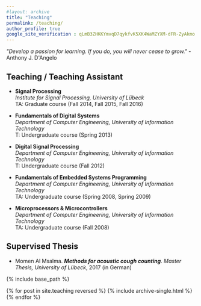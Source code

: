 ```yaml
---
#layout: archive
title: "Teaching"
permalink: /teaching/
author_profile: true
google_site_verification : qLmB3ZHKKYmvqD7qykfvK5XK4WaMZYXM-dFR-ZyAkmo
---
```


_"Develop a passion for learning. If you do, you will never cease to grow."_ - Anthony J. D'Angelo

Teaching / Teaching Assistant
------
* **Signal Processing**<br/>*Institute for Signal Processing, University of Lübeck*<br/>TA: Graduate course (Fall 2014, Fall 2015, Fall 2016)

* **Fundamentals of Digital Systems**<br/>*Department of Computer Engineering, University of Information Technology*<br/>T: Undergraduate course (Spring 2013)

* **Digital Signal Processing**<br/>*Department of Computer Engineering, University of Information Technology*<br/>T: Undergraduate course (Fall 2012)

* **Fundamentals of Embedded Systems Programming**<br/>*Department of Computer Engineering, University of Information Technology*<br/>TA: Undergraduate course (Spring 2008, Spring 2009)

* **Microprocessors & Microcontrollers**<br/>*Department of Computer Engineering, University of Information Technology*<br/>TA: Undergraduate course (Fall 2008)

Supervised Thesis
------
* Momen Al Msalma. ___Methods for acoustic cough counting___. *Master Thesis, University of Lübeck*, 2017 (in German)

{% include base_path %}

{% for post in site.teaching reversed %}
  {% include archive-single.html %}
{% endfor %}
